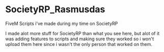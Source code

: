# SocietyRP_Rasmusdas
FiveM Scripts i've made during my time on SocietyRP

I made alot more stuff for SocietyRP than what you see here, but alot of it was adding features to scripts and making sure they worked so i won't upload them here since i wasn't the only person that worked on them.
